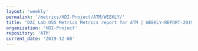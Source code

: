 ```yaml
---
layout: 'weekly'
permalink: '/metrics/HDI-Project/ATM/WEEKLY/'
title: 'DAI Lab OSS Metrics Metrics report for ATM | WEEKLY-REPORT-2019-12-08'
organization: 'HDI-Project'
repository: 'ATM'
current_date: '2019-12-08'
---
```

